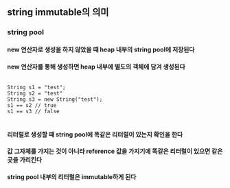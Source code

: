 ## string immutable의 의미
### string pool
#### new 연산자로 생성을 하지 않았을 때 heap 내부의 string pool에 저장된다
#### new 연산자를 통해 생성하면 heap 내부에 별도의 객체에 담겨 생성된다
<pre>
<code>
String s1 = "test";
String s2 = "test"
String s3 = new String("test");
s1 == s2 // true
s1 == s3 // false
</code>
</pre>
#### 리터럴로 생성할 때 string pool에 똑같은 리터럴이 있는지 확인을 한다
#### 값 그자체를 가지는 것이 아니라 reference 값을 가지기에 똑같은 리터럴이 있으면 같은 곳을 가리킨다
#### string pool 내부의 리터럴은 immutable하게 된다
